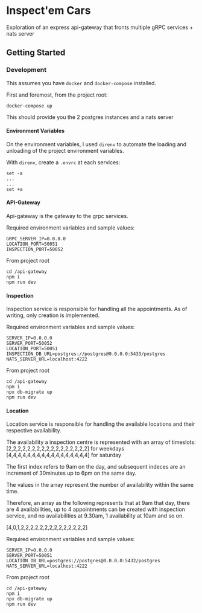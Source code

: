 # Inspect'em Cars

Exploration of an express api-gateway that fronts multiple gRPC services + nats server

## Getting Started

### Development

This assumes you have `docker` and `docker-compose` installed.

First and foremost, from the project root:
```
docker-compose up
```

This should provide you the 2 postgres instances and a nats server

#### Environment Variables

On the environment variables, I used `direnv` to automate the loading and unloading of the project environment variables.

With `direnv`, create a `.envrc` at each services:

```
set -a
...
...
set +a
```

#### API-Gateway

Api-gateway is the gateway to the grpc services.

Required environment variables and sample values:

```
GRPC_SERVER_IP=0.0.0.0
LOCATION_PORT=50051
INSPECTION_PORT=50052
```

From project root
```shell
cd /api-gateway
npm i
npm run dev
```

#### Inspection

Inspection service is responsible for handling all the appointments. As of writing, only creation is implemented.

Required environment variables and sample values:

```
SERVER_IP=0.0.0.0
SERVER_PORT=50052
LOCATION_PORT=50051
INSPECTION_DB_URL=postgres://postgres@0.0.0.0:5433/postgres
NATS_SERVER_URL=localhost:4222
```

From project root
```shell
cd /api-gateway
npm i
npx db-migrate up
npm run dev
```

#### Location

Location service is responsible for handling the available locations and their respective availability.

The availability a inspection centre is represented with an array of timeslots:
[2,2,2,2,2,2,2,2,2,2,2,2,2,2,2,2,2] for weekdays
[4,4,4,4,4,4,4,4,4,4,4,4,4,4,4,4,4] for saturday

The first index refers to 9am on the day, and subsequent indeces are an increment of 30minutes up to 6pm on the same day.

The values in the array represent the number of availability within the same time.

Therefore, an array as the following represents that at 9am that day, there are 4 availabilities, up to 4 appointments can be created with inspection service, and no availabilities at 9.30am, 1 availability at 10am and so on.

[4,0,1,2,2,2,2,2,2,2,2,2,2,2,2,2,2]

Required environment variables and sample values:

```
SERVER_IP=0.0.0.0
SERVER_PORT=50051
LOCATION_DB_URL=postgres://postgres@0.0.0.0:5432/postgres
NATS_SERVER_URL=localhost:4222
```

From project root
```shell
cd /api-gateway
npm i
npx db-migrate up
npm run dev
```